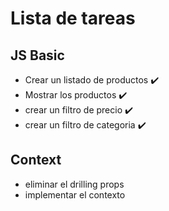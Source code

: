 # Lista de tareas

## JS Basic

- Crear un listado de productos ✔️
- Mostrar los productos ✔️
- crear un filtro de precio ✔️
- crear un filtro de categoria ✔️

## Context

- eliminar el drilling props
- implementar el contexto